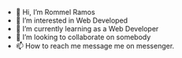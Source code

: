 - 👋 Hi, I’m Rommel Ramos
- 👀 I’m interested in Web Developed
- 🌱 I’m currently learning as a Web Developer
- 💞️ I’m looking to collaborate on somebody
- 📫 How to reach me message me on messenger.

<!---
MelEm143/MelEm143 is a ✨ special ✨ repository because its `README.md` (this file) appears on your GitHub profile.
You can click the Preview link to take a look at your changes.
--->
